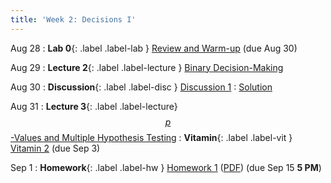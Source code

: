 ```yaml
---
title: 'Week 2: Decisions I'
---
```


Aug 28
: **Lab 0**{: .label .label-lab } [Review and Warm-up](https://data102.datahub.berkeley.edu/hub/user-redirect/git-pull?repo=https%3A%2F%2Fgithub.com%2Fds-102%2Ffa23-materials&urlpath=lab%2Ftree%2Ffa23-materials%2Flab%2Flab0%2Flab0.ipynb&branch=main) (due Aug 30)

Aug 29
: **Lecture 2**{: .label .label-lecture } [Binary Decision-Making](lecture/lec02)

Aug 30
: **Discussion**{: .label .label-disc } [Discussion 1](https://drive.google.com/file/d/11nBCcLZU_gZlQv_HT3LDdPYkM94-xaaQ/view?usp=sharing)
    : [Solution](https://drive.google.com/file/d/15bd0PiXR0IFCSgH437s7TN5roONlMCAZ/view?usp=sharing)

Aug 31
: **Lecture 3**{: .label .label-lecture} [$$p$$-Values and Multiple Hypothesis Testing](lecture/lec03)
: **Vitamin**{: .label .label-vit } [Vitamin 2](https://www.gradescope.com/courses/572015/assignments/3229821) (due Sep 3)

Sep 1
: **Homework**{: .label .label-hw } [Homework 1](https://data102.datahub.berkeley.edu/hub/user-redirect/git-pull?repo=https%3A%2F%2Fgithub.com%2Fds-102%2Ffa23-materials&urlpath=lab%2Ftree%2Ffa23-materials%2Fhw%2Fhw01&branch=main) ([PDF](resources/assets/hw/hw1.pdf)) (due Sep 15 **5 PM**)
